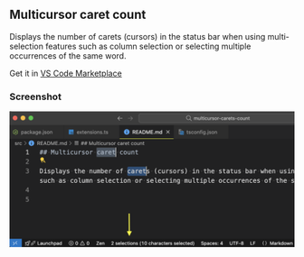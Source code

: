 ## Multicursor caret count

Displays the number of carets (cursors) in the status bar when using multi-selection features such as column selection or selecting multiple occurrences of the same word.

Get it in [VS Code Marketplace](https://marketplace.visualstudio.com/items?itemName=tsanthosh.multicursor-caret-counter)

### Screenshot

![Screenshot](images/screenshot.png)

